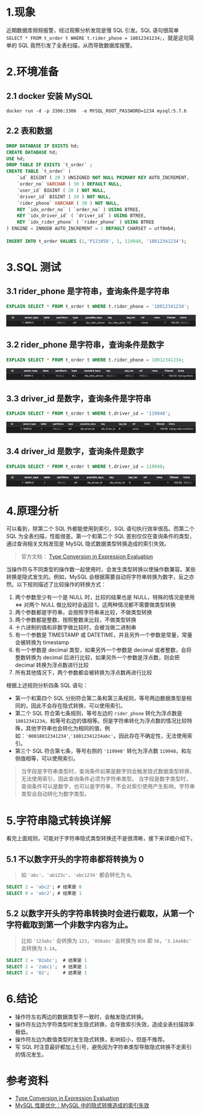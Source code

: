 # 1.现象
近期数据库频频报警，经过观察分析发现是慢 SQL 引发。SQL 语句很简单 `SELECT * FROM t_order t WHERE t.rider_phone = 18012341234;`，就是这句简单的 SQL 竟然引发了全表扫描，从而导致数据库报警。

# 2.环境准备
## 2.1 docker 安装 MySQL
```shell
docker run -d -p 3306:3306  -e MYSQL_ROOT_PASSWORD=1234 mysql:5.7.6
```

## 2.2 表和数据
```sql
DROP DATABASE IF EXISTS hd;
CREATE DATABASE hd;
USE hd;
DROP TABLE IF EXISTS `t_order` ;
CREATE TABLE `t_order` (
	`id` BIGINT ( 20 ) UNSIGNED NOT NULL PRIMARY KEY AUTO_INCREMENT,
	`order_no` VARCHAR ( 30 ) DEFAULT NULL,
	`user_id` BIGINT ( 20 ) NOT NULL,
	`driver_id` BIGINT ( 20 ) NOT NULL,
	`rider_phone` VARCHAR ( 30 ) NOT NULL,
	KEY `idx_order_no` ( `order_no` ) USING BTREE,
	KEY `idx_driver_id` ( `driver_id` ) USING BTREE,
	KEY `idx_rider_phone` ( `rider_phone` ) USING BTREE 
) ENGINE = INNODB AUTO_INCREMENT = 1 DEFAULT CHARSET = utf8mb4;

INSERT INTO t_order VALUES (1,'P123456', 1, 119948, '18012341234');
```

# 3.SQL 测试
## 3.1 rider_phone 是字符串，查询条件是字符串
```sql
EXPLAIN SELECT * FROM t_order t WHERE t.rider_phone = '18012341234';
```
![](https://raw.githubusercontent.com/lujiahao0708/PicRepo/master/blogPic/MySQL/MySQL%E6%89%A9%E5%B1%95/%E7%B4%A2%E5%BC%95/1.png)
	
## 3.2 rider_phone 是字符串，查询条件是数字
```sql
EXPLAIN SELECT * FROM t_order t WHERE t.rider_phone = 18012341234;
```
![](https://raw.githubusercontent.com/lujiahao0708/PicRepo/master/blogPic/MySQL/MySQL%E6%89%A9%E5%B1%95/%E7%B4%A2%E5%BC%95/2.png)

## 3.3 driver_id 是数字，查询条件是字符串
```sql
EXPLAIN SELECT * FROM t_order t WHERE t.driver_id = '119948';
```
![](https://raw.githubusercontent.com/lujiahao0708/PicRepo/master/blogPic/MySQL/MySQL%E6%89%A9%E5%B1%95/%E7%B4%A2%E5%BC%95/3.png)

## 3.4 driver_id 是数字，查询条件是数字
```sql
EXPLAIN SELECT * FROM t_order t WHERE t.driver_id = 119948;
```
![](https://raw.githubusercontent.com/lujiahao0708/PicRepo/master/blogPic/MySQL/MySQL%E6%89%A9%E5%B1%95/%E7%B4%A2%E5%BC%95/4.png)


# 4.原理分析
可以看到，除第二个 SQL 外都能使用到索引，SQL 语句执行效率很高。而第二个 SQL 为全表扫描，性能很差。第一个和第二个 SQL 差别仅仅在查询条件的类型，通过查询相关文档发现是 MySQL 隐式数据类型转换造成的索引失效。

> 官方文档： [Type Conversion in Expression Evaluation](https://dev.mysql.com/doc/refman/5.7/en/type-conversion.html?spm=5176.100239.blogcont47339.5.1FTben)

当操作符与不同类型的操作数一起使用时，会发生类型转换以使操作数兼容。某些转换是隐式发生的。例如，MySQL 会根据需要自动将字符串转换为数字，反之亦然。以下规则描述了比较操作的转换方式：
1. 两个参数至少有一个是 NULL 时，比较的结果也是 NULL，特殊的情况是使用 <=> 对两个 NULL 做比较时会返回 1，这两种情况都不需要做类型转换
2. 两个参数都是字符串，会按照字符串来比较，不做类型转换
3. 两个参数都是整数，按照整数来比较，不做类型转换
4. 十六进制的值和非数字做比较时，会被当做二进制串
5. 有一个参数是 TIMESTAMP 或 DATETIME，并且另外一个参数是常量，常量会被转换为 timestamp
6. 有一个参数是 decimal 类型，如果另外一个参数是 decimal 或者整数，会将整数转换为 decimal 后进行比较，如果另外一个参数是浮点数，则会把 decimal 转换为浮点数进行比较
7. 所有其他情况下，两个参数都会被转换为浮点数再进行比较

根据上述规则分析四条 SQL 语句：
- 第一个和第四个 SQL 分别符合第二条和第三条规则，等号两边数据类型是相同的，因此不会存在隐式转换，可以使用索引。
- 第二个 SQL 符合第七条规则，等号左边的 `rider_phone` 转化为浮点数是 `18012341234`，和等号右边的值相等。但是字符串转化为浮点数的情况比较特殊，其他字符串也会转化为相同的值，例如：`'00018012341234'`,`'18012341234abc'`。因此存在不确定性，无法使用索引。
- 第三个 SQL 符合第七条，等号右侧的 `'119948'` 转化为浮点数 `119948`，和左侧值相等，可以使用索引。

> 当字段是字符串类型时，查询条件如果是数字则会触发隐式数据类型转换，无法使用索引，因此查询条件必须为字符串类型。
> 当字段是数字类型时，查询条件可以是数字，也可以是字符串，不会对索引使用产生影响，字符串类型会自动转化为数字类型。

# 5.字符串隐式转换详解
看完上面规则，可能对于字符串隐式类型转换还不是很清晰，接下来详细介绍下。
## 5.1 不以数字开头的字符串都将转换为 0
> 如 `'abc'`、`'ab123c'`、`'abc1234'` 都会转化为 `0`。
```sql
SELECT 2 = 'abc2'; # 结果是 0
SELECT 0 = 'abc2'; # 结果是 1
```

## 5.2 以数字开头的字符串转换时会进行截取，从第一个字符截取到第一个非数字内容为止。
> 比如 `'123abc'` 会转换为 `123`，`'056abc'` 会转换为 `056` 即 `56`，`'3.14a68c'` 会转换为 `3.14`。
```sql
SELECT 2 = '02abc';  # 结果是 1
SELECT 2 = '2abc1';  # 结果是 1
SELECT 2 = '02';  	 # 结果是 1
```

# 6.结论
- 操作符左右两边的数据类型不一致时，会触发隐式转换。
- 操作符左边为字符类型时发生隐式转换，会导致索引失效，造成全表扫描效率极低。
- 操作符左边为数值类型时发生隐式转换，影响较小，但是不推荐。
- 写 SQL 时注意最好都加上引号，避免因为字符串类型导致隐式转换不走索引的情况发生。

# 参考资料
- [Type Conversion in Expression Evaluation](https://dev.mysql.com/doc/refman/5.7/en/type-conversion.html?spm=5176.100239.blogcont47339.5.1FTben)
- [MySQL 性能优化：MySQL 中的隐式转换造成的索引失效](https://blog.csdn.net/xingduan5153/article/details/103852832)


